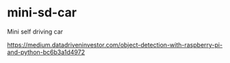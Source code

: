 # mini-sd-car
Mini self driving car

https://medium.datadriveninvestor.com/object-detection-with-raspberry-pi-and-python-bc6b3a1d4972
